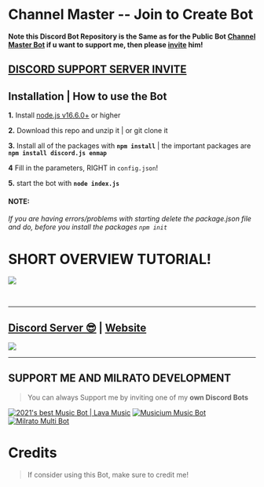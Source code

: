 # Channel Master -- Join to Create Bot
**Note this Discord Bot Repository is the Same as for the Public Bot [Channel Master Bot](https://discord.com/api/oauth2/authorize?client_id=761247967859965982&permissions=8&scope=bot) if u want to support me, then please [invite](https://discord.com/api/oauth2/authorize?client_id=761247967859965982&permissions=8&scope=bot) him!**

## [**DISCORD SUPPORT SERVER INVITE**](https://support.milrato.eu)

## Installation | How to use the Bot

 **1.** Install [node.js v16.6.0+](https://nodejs.org/api/cli.html#cli_unhandled_rejections_mode) or higher

 **2.** Download this repo and unzip it    |    or git clone it

 **3.** Install all of the packages with **`npm install`**     |  the important packages are   **`npm install discord.js enmap`**

 **4** Fill in the parameters, RIGHT in `config.json`!

 **5.** start the bot with **`node index.js`**

#### **NOTE:**

*If you are having errors/problems with starting delete the package.json file and do, before you install the packages `npm init`*


# SHORT OVERVIEW TUTORIAL!
[![](https://img.youtube.com/vi/zNE8insVgOA/maxresdefault.jpg)](https://youtu.be/zNE8insVgOA "")

<br/>
  
***

## [Discord Server 😎](https://discord.gg/milrato) | [Website](https://milrato.dev)
<a href="https://discord.gg/milrato"><img src="https://discord.com/api/guilds/773668217163218944/widget.png?style=banner2"></a>

***

## SUPPORT ME AND MILRATO DEVELOPMENT

> You can always Support me by inviting one of my **own Discord Bots**

[![2021's best Music Bot | Lava Music](https://cdn.discordapp.com/attachments/748533465972080670/817088638780440579/test3.png)](https://lava.milrato.dev)
[![Musicium Music Bot](https://cdn.discordapp.com/attachments/742446682381221938/770055673965707264/test1.png)](https://musicium.musicium.dev)
[![Milrato Multi Bot](https://cdn.discordapp.com/attachments/742446682381221938/770056826724679680/test1.png)](https://milrato.milrato.dev)

# Credits

> If consider using this Bot, make sure to credit me!
